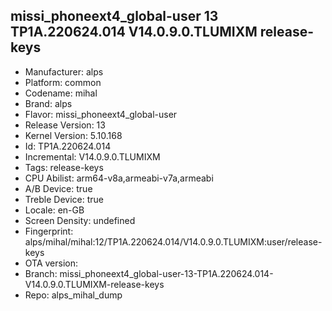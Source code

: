 ## missi_phoneext4_global-user 13 TP1A.220624.014 V14.0.9.0.TLUMIXM release-keys
- Manufacturer: alps
- Platform: common
- Codename: mihal
- Brand: alps
- Flavor: missi_phoneext4_global-user
- Release Version: 13
- Kernel Version: 5.10.168
- Id: TP1A.220624.014
- Incremental: V14.0.9.0.TLUMIXM
- Tags: release-keys
- CPU Abilist: arm64-v8a,armeabi-v7a,armeabi
- A/B Device: true
- Treble Device: true
- Locale: en-GB
- Screen Density: undefined
- Fingerprint: alps/mihal/mihal:12/TP1A.220624.014/V14.0.9.0.TLUMIXM:user/release-keys
- OTA version: 
- Branch: missi_phoneext4_global-user-13-TP1A.220624.014-V14.0.9.0.TLUMIXM-release-keys
- Repo: alps_mihal_dump
